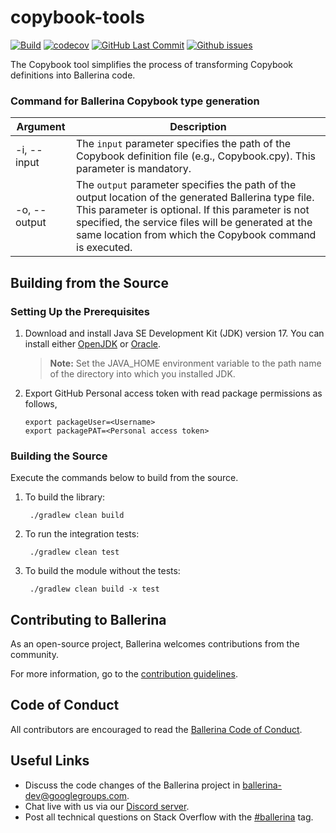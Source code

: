 # copybook-tools

[![Build](https://github.com/ballerina-platform/copybook-tools/actions/workflows/build-timestamped-main.yml/badge.svg)](https://github.com/ballerina-platform/copybook-tools/actions/workflows/build-timestamped-main.yml)
[![codecov](https://codecov.io/gh/ballerina-platform/copybook-tools/branch/main/graph/badge.svg)](https://codecov.io/gh/ballerina-platform/copybook-tools)
[![GitHub Last Commit](https://img.shields.io/github/last-commit/ballerina-platform/copybook-tools.svg)](https://github.com/ballerina-platform/copybook-tools/commits/main)
[![Github issues](https://img.shields.io/github/issues/ballerina-platform/ballerina-standard-library/module/copybook-tools.svg?label=Open%20Issues)](https://github.com/ballerina-platform/ballerina-standard-library/labels/module%2Fcopybook-tools)

The Copybook tool simplifies the process of transforming Copybook definitions into Ballerina code.

### Command for Ballerina Copybook type generation

| Argument                      | Description                                                                                                                                                                                                                                                                  |
|-------------------------------|------------------------------------------------------------------------------------------------------------------------------------------------------------------------------------------------------------------------------------------------------------------------------|
| -i, --input                   | The `input` parameter specifies the path of the Copybook definition file (e.g., Copybook.cpy). This parameter is mandatory.                                                                                                                                                  |
| -o, --output                  | The `output` parameter specifies the path of the output location of the generated Ballerina type file. This parameter is optional. If this parameter is not specified, the service files will be generated at the same location from which the Copybook command is executed. |

## Building from the Source

### Setting Up the Prerequisites

1. Download and install Java SE Development Kit (JDK) version 17. You can install either [OpenJDK](https://adoptopenjdk.net/) or [Oracle](https://www.oracle.com/java/technologies/downloads/).

   > **Note:** Set the JAVA_HOME environment variable to the path name of the directory into which you installed JDK.

2. Export GitHub Personal access token with read package permissions as follows,
   ```
   export packageUser=<Username>
   export packagePAT=<Personal access token>
   ```

### Building the Source

Execute the commands below to build from the source.

1. To build the library:

        ./gradlew clean build

2. To run the integration tests:

        ./gradlew clean test

3. To build the module without the tests:

        ./gradlew clean build -x test

## Contributing to Ballerina

As an open-source project, Ballerina welcomes contributions from the community.

For more information, go to the [contribution guidelines](https://github.com/ballerina-platform/ballerina-lang/blob/master/CONTRIBUTING.md).

## Code of Conduct

All contributors are encouraged to read the [Ballerina Code of Conduct](https://ballerina.io/code-of-conduct).

## Useful Links

* Discuss the code changes of the Ballerina project in [ballerina-dev@googlegroups.com](mailto:ballerina-dev@googlegroups.com).
* Chat live with us via our [Discord server](https://discord.gg/ballerinalang).
* Post all technical questions on Stack Overflow with the [#ballerina](https://stackoverflow.com/questions/tagged/ballerina) tag.
